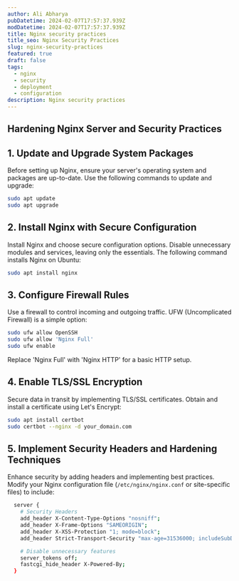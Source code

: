 ```yaml
---
author: Ali Abharya
pubDatetime: 2024-02-07T17:57:37.939Z
modDatetime: 2024-02-07T17:57:37.939Z
title: Nginx security practices
title_seo: Nginx Security Practices
slug: nginx-security-practices
featured: true
draft: false
tags:
  - nginx
  - security
  - deployment
  - configuration
description: Nginx security practices
---
```


## Hardening Nginx Server and Security Practices

## 1. Update and Upgrade System Packages

Before setting up Nginx, ensure your server's operating system and packages are up-to-date. Use the following commands to update and upgrade:

```bash
sudo apt update
sudo apt upgrade
```

## 2. Install Nginx with Secure Configuration

Install Nginx and choose secure configuration options. Disable unnecessary modules and services, leaving only the essentials. The following command installs Nginx on Ubuntu:

```bash
sudo apt install nginx
```

## 3. Configure Firewall Rules

Use a firewall to control incoming and outgoing traffic. UFW (Uncomplicated Firewall) is a simple option:

```bash
sudo ufw allow OpenSSH
sudo ufw allow 'Nginx Full'
sudo ufw enable
```

Replace 'Nginx Full' with 'Nginx HTTP' for a basic HTTP setup.

## 4. Enable TLS/SSL Encryption

Secure data in transit by implementing TLS/SSL certificates. Obtain and install a certificate using Let's Encrypt:

```bash
sudo apt install certbot
sudo certbot --nginx -d your_domain.com
```

## 5. Implement Security Headers and Hardening Techniques

Enhance security by adding headers and implementing best practices. Modify your Nginx configuration file (`/etc/nginx/nginx.conf` or site-specific files) to include:

```bash
  server {
    # Security Headers
    add_header X-Content-Type-Options "nosniff";
    add_header X-Frame-Options "SAMEORIGIN";
    add_header X-XSS-Protection "1; mode=block";
    add_header Strict-Transport-Security "max-age=31536000; includeSubDomains; preload";

    # Disable unnecessary features
    server_tokens off;
    fastcgi_hide_header X-Powered-By;
  }
```

